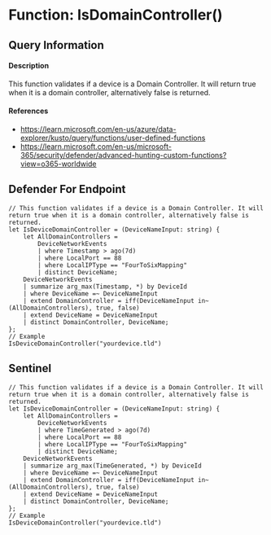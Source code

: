 # Function: IsDomainController()

## Query Information

#### Description
This function validates if a device is a Domain Controller. It will return true when it is a domain controller, alternatively false is returned.

#### References
- https://learn.microsoft.com/en-us/azure/data-explorer/kusto/query/functions/user-defined-functions
- https://learn.microsoft.com/en-us/microsoft-365/security/defender/advanced-hunting-custom-functions?view=o365-worldwide

## Defender For Endpoint
```
// This function validates if a device is a Domain Controller. It will return true when it is a domain controller, alternatively false is returned.
let IsDeviceDomainController = (DeviceNameInput: string) {
    let AllDomainControllers =
        DeviceNetworkEvents
        | where Timestamp > ago(7d)
        | where LocalPort == 88
        | where LocalIPType == "FourToSixMapping"
        | distinct DeviceName;
    DeviceNetworkEvents
    | summarize arg_max(Timestamp, *) by DeviceId
    | where DeviceName =~ DeviceNameInput
    | extend DomainController = iff(DeviceNameInput in~ (AllDomainControllers), true, false)
    | extend DeviceName = DeviceNameInput
    | distinct DomainController, DeviceName;
};
// Example
IsDeviceDomainController("yourdevice.tld")
```
## Sentinel
```
// This function validates if a device is a Domain Controller. It will return true when it is a domain controller, alternatively false is returned.
let IsDeviceDomainController = (DeviceNameInput: string) {
    let AllDomainControllers =
        DeviceNetworkEvents
        | where TimeGenerated > ago(7d)
        | where LocalPort == 88
        | where LocalIPType == "FourToSixMapping"
        | distinct DeviceName;
    DeviceNetworkEvents
    | summarize arg_max(TimeGenerated, *) by DeviceId
    | where DeviceName =~ DeviceNameInput
    | extend DomainController = iff(DeviceNameInput in~ (AllDomainControllers), true, false)
    | extend DeviceName = DeviceNameInput
    | distinct DomainController, DeviceName;
};
// Example
IsDeviceDomainController("yourdevice.tld")
```

